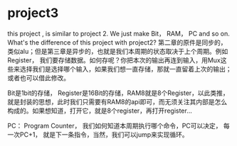 # project3
this project , is similar to project 2. We just make Bit， RAM， PC and so on. What's the difference of this project with project2? 第二章的原件是同步的，类似alu；但是第三章是异步的，也就是我们本周期的状态取决于上个周期。例如Register， 我们要存储数据。如何存呢？你把本次的输出再连到输入，用Mux这些来选择我们是选择哪个输入，如果我们想一直存储，那就一直留着上次的输出；或者也可以借此修改。

Bit是1bit的存储， Register是16Bit的存储，RAM8就是8个Register，以此类推，就是封装的思想，此时我们只需要有RAM8的api即可，而无须关注其内部是怎么构成的。如果想知道，打开它，就是8个register，再打开register...

PC： Program Counter， 我们如何知道本周期执行哪个命令，PC可以决定， 每一次PC+1， 就是下一条指令，当然，我们可以jump来实现循环。